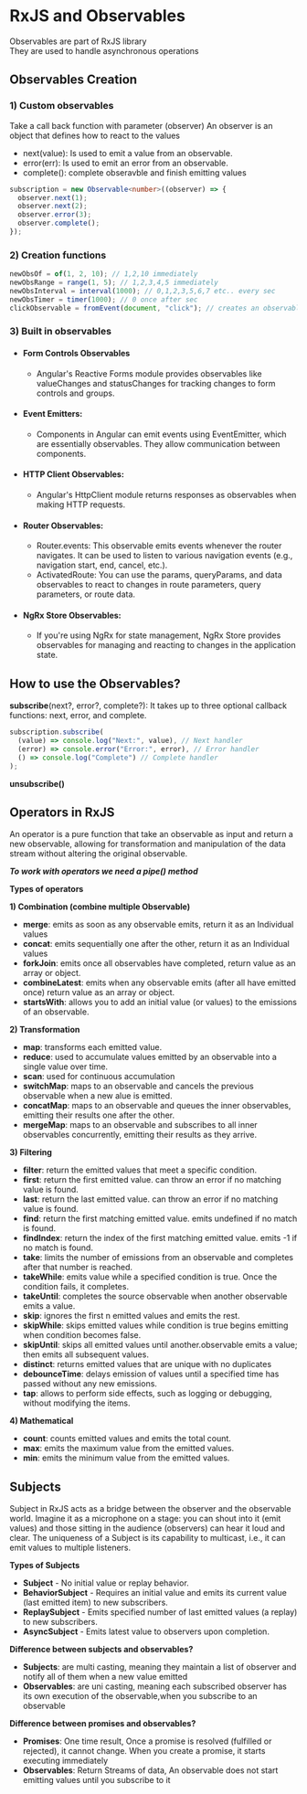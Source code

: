 # RxJS and Observables

Observables are part of RxJS library<br>
They are used to handle asynchronous operations

## Observables Creation

### 1) Custom observables <br>

Take a call back function with parameter (observer) An observer is an object that defines how to react to the values <br>

- next(value):
  Is used to emit a value from an observable.<br>
- error(err):
  Is used to emit an error from an observable. <br>
- complete():
  complete obseravble and finish emitting values <br>

```ts
subscription = new Observable<number>((observer) => {
  observer.next(1);
  observer.next(2);
  observer.error(3);
  observer.complete();
});
```

### 2) Creation functions <br>

```ts
newObsOf = of(1, 2, 10); // 1,2,10 immediately
newObsRange = range(1, 5); // 1,2,3,4,5 immediately
newObsInterval = interval(1000); // 0,1,2,3,5,6,7 etc.. every sec
newObsTimer = timer(1000); // 0 once after sec
clickObservable = fromEvent(document, "click"); // creates an observable from a DOM event
```

### 3) Built in observables

- #### Form Controls Observables <br>
  - Angular's Reactive Forms module provides observables like valueChanges and statusChanges for tracking changes to form controls and groups.
- #### Event Emitters:
  - Components in Angular can emit events using EventEmitter, which are essentially observables. They allow communication between components.
- #### HTTP Client Observables:
  - Angular's HttpClient module returns responses as observables when making HTTP requests.
- #### Router Observables:
  - Router.events: This observable emits events whenever the router navigates. It can be used to listen to various navigation events (e.g., navigation start, end, cancel, etc.).
  - ActivatedRoute: You can use the params, queryParams, and data observables to react to changes in route parameters, query parameters, or route data.
- #### NgRx Store Observables:
  - If you're using NgRx for state management, NgRx Store provides observables for managing and reacting to changes in the application state.

## How to use the Observables?

**subscribe**(next?, error?, complete?):
It takes up to three optional callback functions: next, error, and complete. <br>

```ts
subscription.subscribe(
  (value) => console.log("Next:", value), // Next handler
  (error) => console.error("Error:", error), // Error handler
  () => console.log("Complete") // Complete handler
);
```

**unsubscribe()**

## Operators in RxJS

An operator is a pure function that take an observable as input and return a new observable, allowing for transformation and manipulation of the data stream without altering the original observable.

**_To work with operators we need a pipe() method_**

**Types of operators** <br>

**1) Combination (combine multiple Observable)** <br>

- **merge**: emits as soon as any observable emits, return it as an Individual values <br>
- **concat**: emits sequentially one after the other, return it as an Individual values<br>
- **forkJoin**: emits once all observables have completed, return value as an array or object.<br>
- **combineLatest**: emits when any observable emits (after all have emitted once) return value as an array or object.<br>
- **startsWith**: allows you to add an initial value (or values) to the emissions of an observable. <br>

**2) Transformation** <br>

- **map**: transforms each emitted value. <br>
- **reduce**: used to accumulate values emitted by an observable into a single value over time. <br>
- **scan**: used for continuous accumulation <br>
- **switchMap**: maps to an observable and cancels the previous observable when a new alue is emitted. <br>
- **concatMap**: maps to an observable and queues the inner observables, emitting their results one after the other.<br>
- **mergeMap**: maps to an observable and subscribes to all inner observables concurrently, emitting their results as they arrive.<br>

**3) Filtering** <br>

- **filter**: return the emitted values that meet a specific condition.<br>
- **first**: return the first emitted value. can throw an error if no matching value is found.<br>
- **last**: return the last emitted value. can throw an error if no matching value is found.<br>
- **find**: return the first matching emitted value. emits undefined if no match is found.<br>
- **findIndex**: return the index of the first matching emitted value. emits -1 if no match is found.<br>
- **take**: limits the number of emissions from an observable and completes after that number is reached.<br>
- **takeWhile**: emits value while a specified condition is true. Once the condition fails, it completes.<br>
- **takeUntil**: completes the source observable when another observable emits a value.<br>
- **skip**: ignores the first n emitted values and emits the rest. <br>
- **skipWhile**: skips emitted values while condition is true begins emitting when condition becomes false. <br>
- **skipUntil**: skips all emitted values until another.observable emits a value; then emits all subsequent values.<br>
- **distinct**: returns emitted values that are unique with no duplicates <br>
- **debounceTime**: delays emission of values until a specified time has passed without any new emissions. <br>
- **tap**: allows to perform side effects, such as logging or debugging, without modifying the items.

**4) Mathematical** <br>

- **count**: counts emitted values and emits the total count.<br>
- **max**: emits the maximum value from the emitted values.<br>
- **min**: emits the minimum value from the emitted values.<br>

## Subjects

Subject in RxJS acts as a bridge between the observer and the observable world. Imagine it as a microphone on a stage: you can shout into it (emit values) and those sitting in the audience (observers) can hear it loud and clear. The uniqueness of a Subject is its capability to multicast, i.e., it can emit values to multiple listeners.

**Types of Subjects**<br>

- **Subject** - No initial value or replay behavior.
- **BehaviorSubject** - Requires an initial value and emits its current value (last emitted item) to new subscribers.
- **ReplaySubject** - Emits specified number of last emitted values (a replay) to new subscribers.
- **AsyncSubject** - Emits latest value to observers upon completion.

**Difference between subjects and observables?**<br>

- **Subjects**: are multi casting, meaning they maintain a list of observer and notify all of them when a new value emitted
- **Observables**: are uni casting, meaning each subscribed observer has its own execution of the observable,when you subscribe to an observable

**Difference between promises and observables?** <br>

- **Promises**: One time result, Once a promise is resolved (fulfilled or rejected), it cannot change.
  When you create a promise, it starts executing immediately
- **Observables**:
  Return Streams of data, An observable does not start emitting values until you subscribe to it
